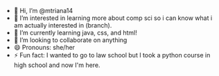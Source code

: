 - 👋 Hi, I’m @mtriana14
- 👀 I’m interested in learning more about comp sci so i can know what i am actually interested in (branch).
- 🌱 I’m currently learning java, css, and html!
- 💞️ I’m looking to collaborate on anything
- 😄 Pronouns: she/her
- ⚡ Fun fact: I wanted to go to law school but I took a python course in high school and now I'm here.

<!---
mtriana14/mtriana14 is a ✨ special ✨ repository because its `README.md` (this file) appears on your GitHub profile.
You can click the Preview link to take a look at your changes.
--->
